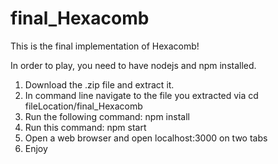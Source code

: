 # final_Hexacomb
This is the final implementation of Hexacomb!

In order to play, you need to have nodejs and npm installed.

1. Download the .zip file and extract it.
2. In command line navigate to the file you extracted via cd fileLocation/final_Hexacomb
3. Run the following command: npm install
4. Run this command: npm start
5. Open a web browser and open localhost:3000 on two tabs
6. Enjoy
